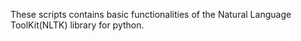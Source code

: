 These scripts contains basic functionalities of the Natural Language ToolKit(NLTK) library for python.
